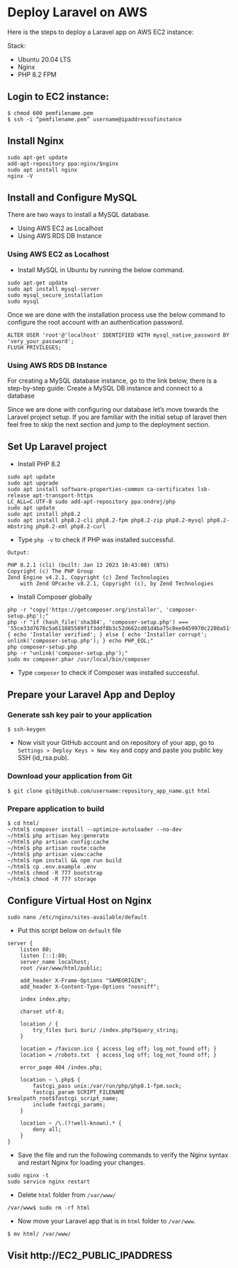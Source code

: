 # Deploy Laravel on AWS

Here is the steps to deploy a Laravel app on AWS EC2 instance:

Stack:
- Ubuntu 20.04 LTS
- Nginx
- PHP 8.2 FPM

## Login to EC2 instance:
```
$ chmod 600 pemfilename.pem
$ ssh -i “pemfilename.pem” username@ipaddressofinstance
```

## Install Nginx
```
sudo apt-get update
add-apt-repository ppa:nginx/$nginx
sudo apt install nginx
nginx -V
```

## Install and Configure MySQL
There are two ways to install a MySQL database.

* Using AWS EC2 as Localhost
* Using AWS RDS DB Instance

### Using AWS EC2 as Localhost
- Install MySQL in Ubuntu by running the below command.
```
sudo apt-get update
sudo apt install mysql-server
sudo mysql_secure_installation
sudo mysql
```

Once we are done with the installation process use the below command to configure the root account with an authentication password.
```
ALTER USER 'root'@'localhost' IDENTIFIED WITH mysql_native_password BY 'very_your_password';
FLUSH PRIVILEGES;
```

### Using AWS RDS DB Instance
For creating a MySQL database instance, go to the link below, there is a step-by-step guide: Create a MySQL DB instance and connect to a database

Since we are done with configuring our database let’s move towards the Laravel project setup. If you are familiar with the initial setup of laravel then feel free to skip the next section and jump to the deployment section.

## Set Up Laravel project

- Install PHP 8.2

```
sudo apt update
sudo apt upgrade
sudo apt install software-properties-common ca-certificates lsb-release apt-transport-https
LC_ALL=C.UTF-8 sudo add-apt-repository ppa:ondrej/php
sudo apt update
sudo apt install php8.2
sudo apt install php8.2-cli php8.2-fpm php8.2-zip php8.2-mysql php8.2-mbstring php8.2-xml php8.2-curl
```

- Type `php -v` to check if PHP was installed successful.

```
Output:

PHP 8.2.1 (cli) (built: Jan 13 2023 10:43:08) (NTS)
Copyright (c) The PHP Group
Zend Engine v4.2.1, Copyright (c) Zend Technologies
    with Zend OPcache v8.2.1, Copyright (c), by Zend Technologies
```

- Install Composer globally
```
php -r "copy('https://getcomposer.org/installer', 'composer-setup.php');"
php -r "if (hash_file('sha384', 'composer-setup.php') === '55ce33d7678c5a611085589f1f3ddf8b3c52d662cd01d4ba75c0ee0459970c2200a51f492d557530c71c15d8dba01eae') { echo 'Installer verified'; } else { echo 'Installer corrupt'; unlink('composer-setup.php'); } echo PHP_EOL;"
php composer-setup.php
php -r "unlink('composer-setup.php');"
sudo mv composer.phar /usr/local/bin/composer
```
- Type `composer` to check if Composer was installed successful.

## Prepare your Laravel App and Deploy

### Generate ssh key pair to your application
```
$ ssh-keygen
```
- Now visit your GitHub account and on repository of your app, go to `Settings > Deploy Keys > New Key` and copy and paste you public key SSH (id_rsa.pub).

### Download your application from Git
```
$ git clone git@github.com/username:repository_app_name.git html
```

### Prepare application to build
```
$ cd html/
~/html$ composer install --optimize-autoloader --no-dev
~/html$ php artisan key:generate
~/html$ php artisan config:cache
~/html$ php artisan route:cache
~/html$ php artisan view:cache
~/html$ npm install && npm run build
~/html$ cp .env.example .env
~/html$ chmod -R 777 bootstrap
~/html$ chmod -R 777 storage
```
## Configure Virtual Host on Nginx
```
sudo nano /etc/nginx/sites-available/default
```

- Put this script below on `default` file
```
server {
    listen 80;
    listen [::]:80;
    server_name localhost;
    root /var/www/html/public;
 
    add_header X-Frame-Options "SAMEORIGIN";
    add_header X-Content-Type-Options "nosniff";
 
    index index.php;
 
    charset utf-8;
 
    location / {
        try_files $uri $uri/ /index.php?$query_string;
    }
 
    location = /favicon.ico { access_log off; log_not_found off; }
    location = /robots.txt  { access_log off; log_not_found off; }
 
    error_page 404 /index.php;
 
    location ~ \.php$ {
        fastcgi_pass unix:/var/run/php/php8.1-fpm.sock;
        fastcgi_param SCRIPT_FILENAME $realpath_root$fastcgi_script_name;
        include fastcgi_params;
    }
 
    location ~ /\.(?!well-known).* {
        deny all;
    }
}
```

- Save the file and run the following commands to verify the Nginx syntax and restart Nginx for loading your changes.
```
sudo nginx -t
sudo service nginx restart 
```
- Delete `html` folder from `/var/www/`
```
/var/www$ sudo rm -rf html
```
- Now move your Laravel app that is in `html` folder to `/var/www`.
```
$ mv html/ /var/www/
```

## Visit http://EC2_PUBLIC_IPADDRESS
